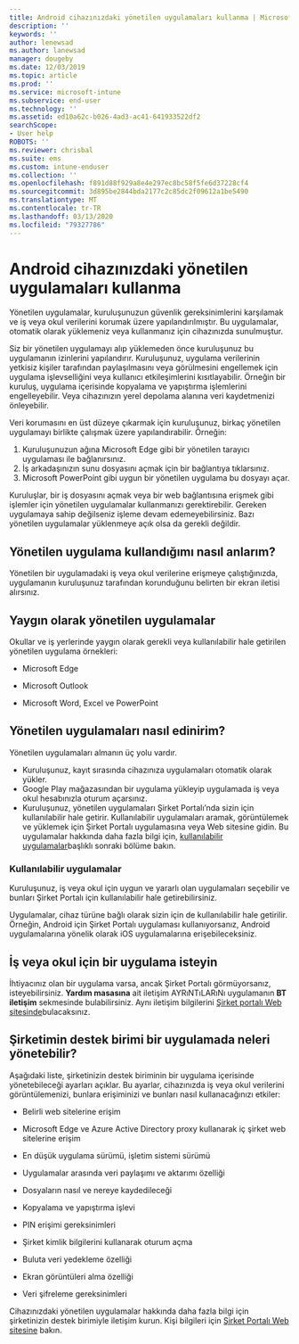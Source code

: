 ```yaml
---
title: Android cihazınızdaki yönetilen uygulamaları kullanma | Microsoft Docs
description: ''
keywords: ''
author: lenewsad
ms.author: lanewsad
manager: dougeby
ms.date: 12/03/2019
ms.topic: article
ms.prod: ''
ms.service: microsoft-intune
ms.subservice: end-user
ms.technology: ''
ms.assetid: ed10a62c-b026-4ad3-ac41-641933522df2
searchScope:
- User help
ROBOTS: ''
ms.reviewer: chrisbal
ms.suite: ems
ms.custom: intune-enduser
ms.collection: ''
ms.openlocfilehash: f891d88f929a8e4e297ec8bc58f5fe6d37228cf4
ms.sourcegitcommit: 3d895be2844bda2177c2c85dc2f09612a1be5490
ms.translationtype: MT
ms.contentlocale: tr-TR
ms.lasthandoff: 03/13/2020
ms.locfileid: "79327786"
---
```

# <a name="use-managed-apps-on-your-android-device"></a>Android cihazınızdaki yönetilen uygulamaları kullanma
Yönetilen uygulamalar, kuruluşunuzun güvenlik gereksinimlerini karşılamak ve iş veya okul verilerini korumak üzere yapılandırılmıştır. Bu uygulamalar, otomatik olarak yüklemeniz veya kullanmanız için cihazınızda sunulmuştur. 

Siz bir yönetilen uygulamayı alıp yüklemeden önce kuruluşunuz bu uygulamanın izinlerini yapılandırır. Kuruluşunuz, uygulama verilerinin yetkisiz kişiler tarafından paylaşılmasını veya görülmesini engellemek için uygulama işlevselliğini veya kullanıcı etkileşimlerini kısıtlayabilir. Örneğin bir kuruluş, uygulama içerisinde kopyalama ve yapıştırma işlemlerini engelleyebilir. Veya cihazınızın yerel depolama alanına veri kaydetmenizi önleyebilir.

Veri korumasını en üst düzeye çıkarmak için kuruluşunuz, birkaç yönetilen uygulamayı birlikte çalışmak üzere yapılandırabilir. Örneğin:
1. Kuruluşunuzun ağına Microsoft Edge gibi bir yönetilen tarayıcı uygulaması ile bağlanırsınız.
2. İş arkadaşınızın sunu dosyasını açmak için bir bağlantıya tıklarsınız.
3. Microsoft PowerPoint gibi uygun bir yönetilen uygulama bu dosyayı açar.

Kuruluşlar, bir iş dosyasını açmak veya bir web bağlantısına erişmek gibi işlemler için yönetilen uygulamalar kullanmanızı gerektirebilir. Gereken uygulamaya sahip değilseniz işleme devam edemeyebilirsiniz. Bazı yönetilen uygulamalar yüklenmeye açık olsa da gerekli değildir.

## <a name="how-do-i-know-im-using-a-managed-app"></a>Yönetilen uygulama kullandığımı nasıl anlarım?
Yönetilen bir uygulamadaki iş veya okul verilerine erişmeye çalıştığınızda, uygulamanın kuruluşunuz tarafından korunduğunu belirten bir ekran iletisi alırsınız. 

## <a name="commonly-managed-apps"></a>Yaygın olarak yönetilen uygulamalar  
Okullar ve iş yerlerinde yaygın olarak gerekli veya kullanılabilir hale getirilen yönetilen uygulama örnekleri:

- Microsoft Edge

- Microsoft Outlook

- Microsoft Word, Excel ve PowerPoint

## <a name="how-do-i-get-managed-apps"></a>Yönetilen uygulamaları nasıl edinirim?
Yönetilen uygulamaları almanın üç yolu vardır.  
* Kuruluşunuz, kayıt sırasında cihazınıza uygulamaları otomatik olarak yükler.  
* Google Play mağazasından bir uygulama yükleyip uygulamada iş veya okul hesabınızla oturum açarsınız.    
* Kuruluşunuz, yönetilen uygulamaları Şirket Portalı’nda sizin için kullanılabilir hale getirir. Kullanılabilir uygulamaları aramak, görüntülemek ve yüklemek için Şirket Portalı uygulamasına veya Web sitesine gidin. Bu uygulamalar hakkında daha fazla bilgi için, [kullanılabilir uygulamalar](#available-apps)başlıklı sonraki bölüme bakın.  

### <a name="available-apps"></a>Kullanılabilir uygulamalar   
 Kuruluşunuz, iş veya okul için uygun ve yararlı olan uygulamaları seçebilir ve bunları Şirket Portalı için kullanılabilir hale getirebilirsiniz.  

 Uygulamalar, cihaz türüne bağlı olarak sizin için de kullanılabilir hale getirilir. Örneğin, Android için Şirket Portalı uygulaması kullanıyorsanız, Android uygulamalarına yönelik olarak iOS uygulamalarına erişebileceksiniz.   

## <a name="request-an-app-for-work-or-school"></a>İş veya okul için bir uygulama isteyin   
 İhtiyacınız olan bir uygulama varsa, ancak Şirket Portalı görmüyorsanız, isteyebilirsiniz. **Yardım masasına** ait iletişim AYRıNTıLARıNı uygulamanın **BT iletişim** sekmesinde bulabilirsiniz. Aynı iletişim bilgilerini [Şirket portalı Web sitesinde](https://go.microsoft.com/fwlink/?linkid=2010980)bulacaksınız.   

## <a name="what-can-my-company-support-manage-in-an-app"></a>Şirketimin destek birimi bir uygulamada neleri yönetebilir?  
Aşağıdaki liste, şirketinizin destek biriminin bir uygulama içerisinde yönetebileceği ayarları açıklar. Bu ayarlar, cihazınızda iş veya okul verilerini görüntülemenizi, bunlara erişiminizi ve bunları nasıl kullanacağınızı etkiler:

* Belirli web sitelerine erişim  

* Microsoft Edge ve Azure Active Directory proxy kullanarak iç şirket web sitelerine erişim  

* En düşük uygulama sürümü, işletim sistemi sürümü

* Uygulamalar arasında veri paylaşımı ve aktarımı özelliği  

* Dosyaların nasıl ve nereye kaydedileceği  

* Kopyalama ve yapıştırma işlevi  

* PIN erişimi gereksinimleri  

* Şirket kimlik bilgilerini kullanarak oturum açma  

* Buluta veri yedekleme özelliği  

* Ekran görüntüleri alma özelliği  

* Veri şifreleme gereksinimleri  

Cihazınızdaki yönetilen uygulamalar hakkında daha fazla bilgi için şirketinizin destek birimiyle iletişim kurun. Kişi bilgileri için [Şirket Portalı Web sitesine](https://go.microsoft.com/fwlink/?linkid=2010980) bakın.
